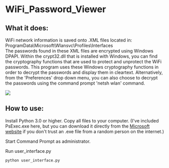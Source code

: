 # WiFi_Password_Viewer
## What it does:
WiFi network information is saved onto .XML files located in: ProgramData\Microsoft\Wlansvc\Profiles\Interfaces\
The passwords found in these XML files are encrypted using Windows DPAPI. Within the crypt32.dll that is installed with Windows, you can find the cryptography functions that are used to protect and unprotect the WiFi passwords. This program uses these Windows cryptography functions in order to decrypt the passwords and display them in cleartext. Alternatively, from the 'Preferences' drop down menu, you can also choose to decrypt the passwords using the command prompt 'netsh wlan' command.

![](http://i.imgur.com/q5aVCwb.png)
## How to use:
Install Python 3.0 or higher.
Copy all files to your computer. (I've included PsExec.exe here, but you can download it directly from the [Microsoft website](https://technet.microsoft.com/en-us/sysinternals/bb897553.aspx) if you don't trust an .exe file from a random person on the internet.)

Start Command Prompt as administrator.

Run user_interface.py

```
python user_interface.py
```
